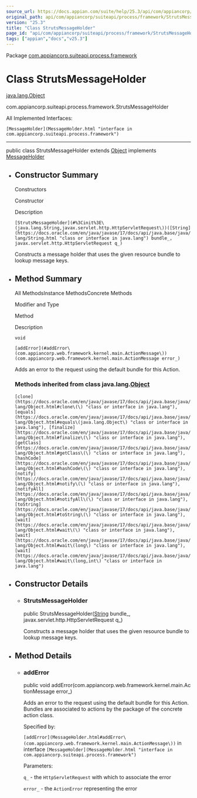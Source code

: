 ```yaml
---
source_url: https://docs.appian.com/suite/help/25.3/api/com/appiancorp/suiteapi/process/framework/StrutsMessageHolder.html
original_path: api/com/appiancorp/suiteapi/process/framework/StrutsMessageHolder.html
version: "25.3"
title: "Class StrutsMessageHolder"
page_id: "api/com/appiancorp/suiteapi/process/framework/StrutsMessageHolder"
tags: ["appian","docs","v25.3"]
---
```



Package [com.appiancorp.suiteapi.process.framework](package-summary.html)

# Class StrutsMessageHolder

[java.lang.Object](https://docs.oracle.com/en/java/javase/17/docs/api/java.base/java/lang/Object.html "class or interface in java.lang")

com.appiancorp.suiteapi.process.framework.StrutsMessageHolder

All Implemented Interfaces:

`[MessageHolder](MessageHolder.html "interface in com.appiancorp.suiteapi.process.framework")`

* * *

public class StrutsMessageHolder extends [Object](https://docs.oracle.com/en/java/javase/17/docs/api/java.base/java/lang/Object.html "class or interface in java.lang") implements [MessageHolder](MessageHolder.html "interface in com.appiancorp.suiteapi.process.framework")

-   ## Constructor Summary

    Constructors

    Constructor

    Description

    `[StrutsMessageHolder](#%3Cinit%3E\(java.lang.String,javax.servlet.http.HttpServletRequest\))([String](https://docs.oracle.com/en/java/javase/17/docs/api/java.base/java/lang/String.html "class or interface in java.lang") bundle_, javax.servlet.http.HttpServletRequest q_)`

    Constructs a message holder that uses the given resource bundle to lookup message keys.

-   ## Method Summary

    All MethodsInstance MethodsConcrete Methods

    Modifier and Type

    Method

    Description

    `void`

    `[addError](#addError\(com.appiancorp.web.framework.kernel.main.ActionMessage\))(com.appiancorp.web.framework.kernel.main.ActionMessage error_)`

    Adds an error to the request using the default bundle for this Action.

    ### Methods inherited from class java.lang.[Object](https://docs.oracle.com/en/java/javase/17/docs/api/java.base/java/lang/Object.html "class or interface in java.lang")

    `[clone](https://docs.oracle.com/en/java/javase/17/docs/api/java.base/java/lang/Object.html#clone\(\) "class or interface in java.lang"), [equals](https://docs.oracle.com/en/java/javase/17/docs/api/java.base/java/lang/Object.html#equals\(java.lang.Object\) "class or interface in java.lang"), [finalize](https://docs.oracle.com/en/java/javase/17/docs/api/java.base/java/lang/Object.html#finalize\(\) "class or interface in java.lang"), [getClass](https://docs.oracle.com/en/java/javase/17/docs/api/java.base/java/lang/Object.html#getClass\(\) "class or interface in java.lang"), [hashCode](https://docs.oracle.com/en/java/javase/17/docs/api/java.base/java/lang/Object.html#hashCode\(\) "class or interface in java.lang"), [notify](https://docs.oracle.com/en/java/javase/17/docs/api/java.base/java/lang/Object.html#notify\(\) "class or interface in java.lang"), [notifyAll](https://docs.oracle.com/en/java/javase/17/docs/api/java.base/java/lang/Object.html#notifyAll\(\) "class or interface in java.lang"), [toString](https://docs.oracle.com/en/java/javase/17/docs/api/java.base/java/lang/Object.html#toString\(\) "class or interface in java.lang"), [wait](https://docs.oracle.com/en/java/javase/17/docs/api/java.base/java/lang/Object.html#wait\(\) "class or interface in java.lang"), [wait](https://docs.oracle.com/en/java/javase/17/docs/api/java.base/java/lang/Object.html#wait\(long\) "class or interface in java.lang"), [wait](https://docs.oracle.com/en/java/javase/17/docs/api/java.base/java/lang/Object.html#wait\(long,int\) "class or interface in java.lang")`

-   ## Constructor Details

    -   ### StrutsMessageHolder

        public StrutsMessageHolder([String](https://docs.oracle.com/en/java/javase/17/docs/api/java.base/java/lang/String.html "class or interface in java.lang") bundle\_, javax.servlet.http.HttpServletRequest q\_)

        Constructs a message holder that uses the given resource bundle to lookup message keys.

-   ## Method Details

    -   ### addError

        public void addError(com.appiancorp.web.framework.kernel.main.ActionMessage error\_)

        Adds an error to the request using the default bundle for this Action. Bundles are associated to actions by the package of the concrete action class.

        Specified by:

        `[addError](MessageHolder.html#addError\(com.appiancorp.web.framework.kernel.main.ActionMessage\))` in interface `[MessageHolder](MessageHolder.html "interface in com.appiancorp.suiteapi.process.framework")`

        Parameters:

        `q_` - the `HttpServletRequest` with which to associate the error

        `error_` - the `ActionError` representing the error